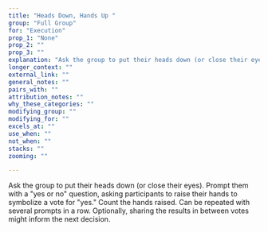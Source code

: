```yaml
---
title: "Heads Down, Hands Up "
group: "Full Group"
for: "Execution"
prop_1: "None"
prop_2: ""
prop_3: ""
explanation: "Ask the group to put their heads down (or close their eyes). Prompt them with a \"yes or no\" question, asking participants to raise their hands to symbolize a vote for \"yes.\" Count the hands raised. Can be repeated with several prompts in a row. Optionally, sharing the results in between votes might inform the next decision."
longer_context: ""
external_link: ""
general_notes: ""
pairs_with: ""
attribution_notes: ""
why_these_categories: ""
modifying_group: ""
modifying_for: ""
excels_at: ""
use_when: ""
not_when: ""
stacks: ""
zooming: ""

---
```


Ask the group to put their heads down (or close their eyes). Prompt them with a "yes or no" question, asking participants to raise their hands to symbolize a vote for "yes." Count the hands raised. Can be repeated with several prompts in a row. Optionally, sharing the results in between votes might inform the next decision.
